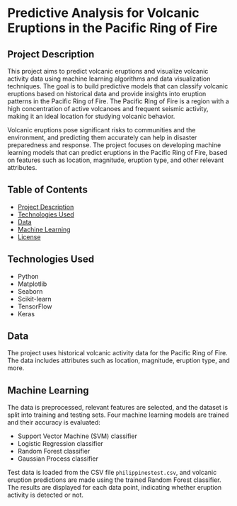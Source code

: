 # Predictive Analysis for Volcanic Eruptions in the Pacific Ring of Fire

## Project Description

This project aims to predict volcanic eruptions and visualize volcanic activity data using machine learning algorithms and data visualization techniques. The goal is to build predictive models that can classify volcanic eruptions based on historical data and provide insights into eruption patterns in the Pacific Ring of Fire. The Pacific Ring of Fire is a region with a high concentration of active volcanoes and frequent seismic activity, making it an ideal location for studying volcanic behavior.

Volcanic eruptions pose significant risks to communities and the environment, and predicting them accurately can help in disaster preparedness and response. The project focuses on developing machine learning models that can predict eruptions in the Pacific Ring of Fire, based on features such as location, magnitude, eruption type, and other relevant attributes.

## Table of Contents

- [Project Description](#project-description)
- [Technologies Used](#technologies-used)
- [Data](#data)
- [Machine Learning](#machine-learning)
- [License](#license)

## Technologies Used

- Python
- Matplotlib
- Seaborn
- Scikit-learn
- TensorFlow
- Keras

## Data

The project uses historical volcanic activity data for the Pacific Ring of Fire. The data includes attributes such as location, magnitude, eruption type, and more.

## Machine Learning

The data is preprocessed, relevant features are selected, and the dataset is split into training and testing sets. Four machine learning models are trained and their accuracy is evaluated:

- Support Vector Machine (SVM) classifier
- Logistic Regression classifier
- Random Forest classifier
- Gaussian Process classifier

Test data is loaded from the CSV file `philippinestest.csv`, and volcanic eruption predictions are made using the trained Random Forest classifier. The results are displayed for each data point, indicating whether eruption activity is detected or not.

